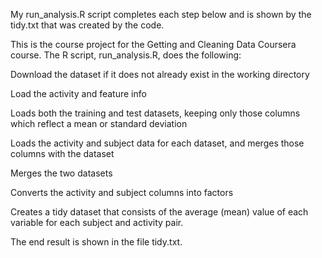 My run\_analysis.R script completes each step below and is shown by the
tidy.txt that was created by the code.

This is the course project for the Getting and Cleaning Data Coursera
course. The R script, run\_analysis.R, does the following:

Download the dataset if it does not already exist in the working
directory

Load the activity and feature info

Loads both the training and test datasets, keeping only those columns
which reflect a mean or standard deviation

Loads the activity and subject data for each dataset, and merges those
columns with the dataset

Merges the two datasets

Converts the activity and subject columns into factors

Creates a tidy dataset that consists of the average (mean) value of each
variable for each subject and activity pair.

The end result is shown in the file tidy.txt.
